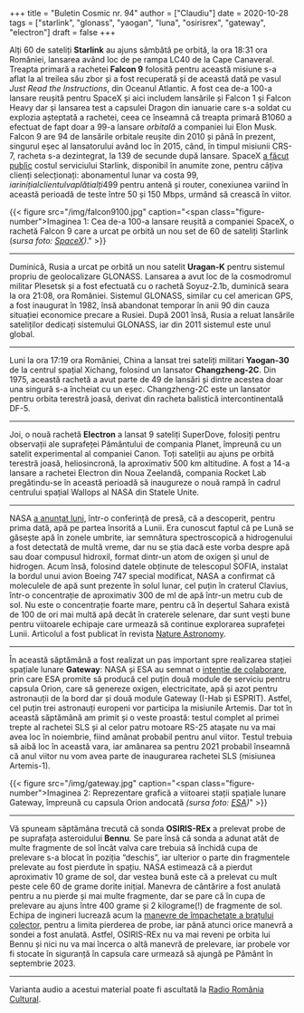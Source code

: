 +++
title = "Buletin Cosmic nr. 94"
author = ["Claudiu"]
date = 2020-10-28
tags = ["starlink", "glonass", "yaogan", "luna", "osirisrex", "gateway", "electron"]
draft = false
+++

Alți 60 de sateliți **Starlink** au ajuns sâmbătă pe orbită, la ora 18:31 ora României, lansarea având loc de pe rampa LC40 de la Cape Canaveral. Treapta primară a rachetei **Falcon 9** folosită pentru această misiune s-a aflat la al treilea său zbor și a fost recuperată și de această dată pe vasul _Just Read the Instructions_, din Oceanul Atlantic. A fost cea de-a 100-a lansare reușită pentru SpaceX și aici includem lansările și Falcon 1 și Falcon Heavy dar și lansarea test a capsulei Dragon din ianuarie care s-a soldat cu explozia așteptată a rachetei, ceea ce înseamnă că treapta primară B1060 a efectuat de fapt doar a 99-a lansare _orbitală_ a companiei lui Elon Musk. Falcon 9 are 94 de lansările orbitale reușite din 2010 și până în prezent, singurul eșec al lansatorului având loc în 2015, când, în timpul misiunii CRS-7, racheta s-a dezintegrat, la 139 de secunde după lansare. SpaceX [a făcut public](https://www.reuters.com/article/spacex-starlink-beta/musks-spacex-pegs-initial-starlink-internet-price-at-99-per-month-email-idUSL1N2HI2Z3) costul serviciului Starlink, disponibil în anumite zone, pentru câțiva clienți selecționați: abonamentul lunar va costa 99$, iar inițial clientul va plăti alți 499$ pentru antenă și router, conexiunea variind în această perioadă de teste între 50 și 150 Mbps, urmând să crească în viitor.

{{< figure src="/img/falcon9100.jpg" caption="<span class=\"figure-number\">Imaginea 1: </span>Cea de-a 100-a lansare reușită a companiei SpaceX, o rachetă Falcon 9 care a urcat pe orbită un nou set de 60 de sateliți Starlink (_sursa foto: [SpaceX](https://www.flickr.com/photos/spacex/50501674637/))_." >}}

---

Duminică, Rusia a urcat pe orbită un nou satelit **Uragan-K** pentru sistemul propriu de geolocalizare GLONASS. Lansarea a avut loc de la cosmodromul militar Plesetsk și a fost efectuată cu o rachetă Soyuz-2.1b, duminică seara la ora 21:08, ora României. Sistemul GLONASS, similar cu cel american GPS, a fost inaugurat în 1982, însă abandonat temporar în anii 90 din cauza situației economice precare a Rusiei. După 2001 însă, Rusia a reluat lansările sateliților dedicați sistemului GLONASS, iar din 2011 sistemul este unul global.

---

Luni la ora 17:19 ora României, China a lansat trei sateliți militari **Yaogan-30** de la centrul spațial Xichang, folosind un lansator **Changzheng-2C**. Din 1975, această rachetă a avut parte de 49 de lansări și dintre acestea doar una singură s-a încheiat cu un eșec. Changzheng-2C este un lansator pentru orbita terestră joasă, derivat din racheta balistică intercontinentală DF-5.

---

Joi, o nouă rachetă **Electron** a lansat 9 sateliți SuperDove, folosiți pentru observații ale suprafeței Pământului de compania Planet, împreună cu un satelit experimental al companiei Canon. Toți sateliții au ajuns pe orbită terestră joasă, heliosincronă, la aproximativ 500 km altitudine. A fost a 14-a lansare a rachetei Electron din Noua Zeelandă, compania Rocket Lab pregătindu-se în această perioadă să inaugureze o nouă rampă în cadrul centrului spațial Wallops al NASA din Statele Unite.

---

NASA [a anunțat luni](https://www.nasa.gov/press-release/nasa-s-sofia-discovers-water-on-sunlit-surface-of-moon/), într-o conferință de presă, că a descoperit, pentru prima dată, apă pe partea însorită a Lunii. Era cunoscut faptul că pe Lună se găsește apă în zonele umbrite, iar semnătura spectroscopică a hidrogenului a fost detectată de multă vreme, dar nu se știa dacă este vorba despre apă sau doar compusul hidroxil, format dintr-un atom de oxigen și unul de hidrogen. Acum însă, folosind datele obținute de telescopul SOFIA, instalat la bordul unui avion Boeing 747 special modificat, NASA a confirmat că moleculele de apă sunt prezente în solul lunar, cel puțin în craterul Clavius, într-o concentrație de aproximativ 300 de ml de apă într-un metru cub de sol. Nu este o concentrație foarte mare, pentru că în deșertul Sahara există de 100 de ori mai multă apă decât în craterele selenare, dar sunt vești bune pentru viitoarele echipaje care urmează să continue explorarea suprafeței Lunii. Articolul a fost publicat în revista [Nature Astronomy](https://www.nature.com/articles/s41550-020-01222-x#_blank).

---

În această săptămână a fost realizat un pas important spre realizarea stației spațiale lunare **Gateway**: NASA și ESA au semnat o [intenție de colaborare](https://www.esa.int/Science_Exploration/Human_and_Robotic_Exploration/Positive_signs_for_Europe_as_ESA_goes_forward_to_the_Moon), prin care ESA promite să producă cel puțin două module de serviciu pentru capsula Orion,  care să genereze oxigen, electricitate, apă și azot pentru astronauții de la bord dar și două module Gateway (I-Hab și ESPRIT). Astfel, cel puțin trei astronauți europeni vor participa la misiunile Artemis. Dar tot în această săptămână am primit și o veste proastă: testul complet al primei trepte al rachetei SLS și al celor patru motoare RS-25 atașate nu va mai avea loc în noiembrie, fiind amânat probabil pentru anul viitor. Testul trebuia să aibă loc în această vara, iar amânarea sa pentru 2021 probabil înseamnă că anul viitor nu vom avea parte de inaugurarea rachetei SLS (misiunea Artemis-1).

{{< figure src="/img/gateway.jpg" caption="<span class=\"figure-number\">Imaginea 2: </span>Reprezentare grafică a viitoarei stații spațiale lunare Gateway, împreună cu capsula Orion andocată _(sursa foto: [ESA](http://www.esa.int/Science_Exploration/Human_and_Robotic_Exploration/Positive_signs_for_Europe_as_ESA_goes_forward_to_the_Moon))_" >}}

---

Vă spuneam săptămâna trecută că sonda **OSIRIS-REx** a prelevat probe de pe suprafața asteroidului **Bennu**. Se pare însă că sonda a adunat  atât de multe fragmente de sol încât valva care trebuia să închidă cupa de prelevare s-a blocat în poziția “deschis”, iar ulterior o parte din fragmentele prelevate au fost pierdute în spațiu. NASA estimează că a pierdut aproximativ 10 grame de sol, dar vestea bună este că a prelevat cu mult peste cele 60 de grame dorite inițial. Manevra de cântărire a fost anulată pentru a nu pierde și mai multe fragmente, dar se pare că în cupa de prelevare au ajuns între 400 grame și 2 kilograme(!) de fragmente de sol. Echipa de ingineri lucrează acum la [manevre de împachetate a brațului colector](https://www.nasa.gov/press-release/nasa-s-osiris-rex-spacecraft-goes-for-early-stow-of-asteroid-sample), pentru a limita pierderea de probe, iar până atunci orice manevră a sondei a fost anulată. Astfel, OSIRIS-REx nu va mai reveni pe orbita lui Bennu și nici nu va mai încerca o altă manevră de prelevare, iar probele vor fi stocate în siguranță în capsula care urmează să ajungă pe Pământ în septembrie 2023.

---

Varianta audio a acestui material poate fi ascultată la [Radio România Cultural](https://radioromaniacultural.ro/nasa-si-esa-au-semnat-o-intentie-de-colaborare-astfel-cel-putin-trei-astronauti-europeni-vor-participa-la-misiunile-artemis/).
